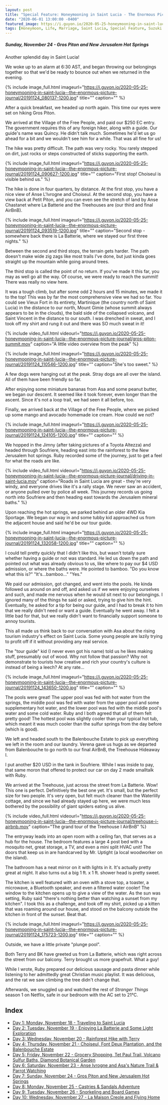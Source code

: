 ```yaml
---
layout: post
title: "Special Feature: Honeymooning in Saint Lucia - The Enormous Picture Journal - Day 7"
date: "2020-06-01 13:00:00 -0400"
featured_image: https://i.guyon.io/2020-05-25-honeymooning-in-saint-lucia--the-enormous-picture-journal/20191124_110546-1200.jpg
tags: [Honeymoon, Life, Marriage, Saint Lucia, Special Feature, Suzuki Jimny]
---
```


##### Sunday, November 24 - Gros Piton and New Jerusalem Hot Springs

Another splendid day in Saint Lucia!

We woke up to an alarm at 6:30 AST, and began throwing our belongings together so that we'd be ready to bounce out when we returned in the evening.

<!--more-->

{% include image_full.html imageurl="https://i.guyon.io/2020-05-25-honeymooning-in-saint-lucia--the-enormous-picture-journal/20191124_080137-1200.jpg" title="" caption="" %}

After a quick breakfast, we headed up north again. This time our eyes were set on hiking Gros Piton.

We arrived at the Village of the Free People, and paid our $250 EC entry. The government requires this of any foreign hiker, along with a guide. Our guide's name was Quincy. He didn't talk much. Sometimes he'd let us go ahead for a bit and we wouldn't see him for a while. That was all fine for us!

The hike was pretty difficult. The path was very rocky. You rarely stepped on dirt, just rocks or steps constructed of sticks supporting the earth.

{% include image_full.html imageurl="https://i.guyon.io/2020-05-25-honeymooning-in-saint-lucia--the-enormous-picture-journal/20191124_090627-1200.jpg" title="" caption="First stop! Choiseul is visible behind us." %}

The hike is done in four quarters, by distance. At the first stop, you have a nice view of Anse L'Ivrogne and Choiseul. At the second stop, you have a view back at Petit Piton, and you can even see the stretch of land by Anse Chastanet where La Batterie and the Treehouses are (our third and final AirBnB).

{% include image_full.html imageurl="https://i.guyon.io/2020-05-25-honeymooning-in-saint-lucia--the-enormous-picture-journal/20191124_093519-1200.jpg" title="" caption="Second stop - somewhere back there is La Batterie, where we stayed our first three nights." %}

Between the second and third stops, the terrain gets harder. The path doesn't make wide zig zags like most trails I've done, but just kinda goes straight up the mountain while going around trees.

The third stop is called the point of no return. If you've made it this far, you may as well go all the way. Of course, we were ready to reach the summit! There was really no view here.

It was a tough climb, but after some odd 2 hours and 15 minutes, we made it to the top! This was by far the most comprehensive view we had so far. You could see Vieux Fort in its entirety, Martinique (the country north of Saint Lucia) in the distance to our north, Mount Gimie (whose summit always appears to be in the clouds), the bald side of the collapsed volcano, and Saint Vincent in the distance to our south. I was drenched in sweat, and I took off my shirt and rung it out and there was SO much sweat in it!

{% include video_full.html videourl="https://i.guyon.io/2020-05-25-honeymooning-in-saint-lucia--the-enormous-picture-journal/gros-piton-summit.mov" caption="A little video overview from the peak" %}

{% include image_full.html imageurl="https://i.guyon.io/2020-05-25-honeymooning-in-saint-lucia--the-enormous-picture-journal/20191124_110546-1200.jpg" title="" caption="She's too sweet." %}

A few dogs were hanging out at the peak. Stray dogs are all over the island. All of them have been friendly so far.

After enjoying some miniature bananas from Asa and some peanut butter, we began our descent. It seemed like it took forever, even longer than the ascent. Since it's not a loop trail, we had seen it all before, too.

Finally, we arrived back at the Village of the Free People, where we picked up some mango and avocado homemade ice cream. How could we not?

{% include image_full.html imageurl="https://i.guyon.io/2020-05-25-honeymooning-in-saint-lucia--the-enormous-picture-journal/20191124_124105-1200.jpg" title="" caption="" %}

We hopped in the Jimny (after taking pictures of a Toyota Altezza) and headed through Soufriere, heading east into the rainforest to the New Jerusalem hot springs. Ruby recorded some of the journey, just to get a feel for what the roads are like.

{% include video_full.html videourl="https://i.guyon.io/2020-05-25-honeymooning-in-saint-lucia--the-enormous-picture-journal/driving-in-saint-lucia.mov" caption="Roads in Saint Lucia are great - they're very windy, and everyone drives like it's a rally stage. We never saw an accident, or anyone pulled over by police all week. This journey records us going north into Soufriere and then heading east towards the Jerusalem mineral baths." %}

Upon reaching the hot springs, we parked behind an older 4WD Kia Sportage. We began our way in and some tubby kid approached us from the adjacent house and said he'd be our tour guide.

{% include image_full.html imageurl="https://i.guyon.io/2020-05-25-honeymooning-in-saint-lucia--the-enormous-picture-journal/20191124_132058-1200.jpg" title="" caption="" %}

I could tell pretty quickly that I didn't like this, but wasn't totally sure whether having a guide or not was standard. He led us down the path and pointed out what was already obvious to us, like where to pay our $4 USD admission, or where the baths were. He pointed to bamboo. "Do you know what this is?" "It's...bamboo..." "Yes."

We paid our admission, got changed, and went into the pools. He kinda followed us around on and off, and asked us if we were enjoying ourselves and such, and made me nervous when he would sit next to our belongings. I ignored many of the things he said or asked, trying to give him the hint. Eventually, he asked for a tip for being our guide, and I had to break it to him that we really didn't need or want a guide. Eventually he went away. I felt a little bad for that, but we really didn't want to financially support someone to annoy tourists.

This all made us think back to our conversation with Asa about the rising tourism industry's effect on Saint Lucia. Some young people are lazily trying to profit off if it without providing any real service.

The "tour guide" kid (I never even got his name) told us he likes making stuff, presumably out of wood. Why not follow that passion? Why not demonstrate to tourists how creative and rich your country's culture is instead of being a leech? At any rate...

{% include image_full.html imageurl="https://i.guyon.io/2020-05-25-honeymooning-in-saint-lucia--the-enormous-picture-journal/20191124_143650-1200.jpg" title="" caption="" %}

The pools were great! The upper pool was fed with hot water from the springs, the middle pool was fed with water from the upper pool and some supplementary hot water, and the lower pool was fed with the middle pool's water and some cold water. Ruby and I both agreed that all of them felt pretty good! The hottest pool was slightly cooler than your typical hot tub, which meant it was much cooler than the sulfur springs from the day before (which is good).

We left and headed south to the Balenbouche Estate to pick up everything we left in the room and our laundry. Verena gave us hugs as we departed from Balenbouche to go north to our final AirBnB, the Treehouse Hideaway I.

I put another $20 USD in the tank in Soufriere. While I was inside to pay, that same moron that offered to protect our car on day 2 made smalltalk with Ruby.

We arrived at the Treehouse, just across the street from La Batterie. Wow! This one is perfect. Definitively the best one yet. It's small, but the perfect size for two people. It's very open, but felt much cleaner than the Waterlilly cottage, and since we had already stayed up here, we were much less bothered by the possibility of giant spiders eating us alive.

{% include video_full.html videourl="https://i.guyon.io/2020-05-25-honeymooning-in-saint-lucia--the-enormous-picture-journal/treehouse-i-airbnb.mov" caption="The grand tour of the Treehouse I AirBnB" %}

The entryway leads into an open room with a ceiling fan, that serves as a hub for the house. The bedroom features a large 4 post bed with a mosquito net, great storage, a TV, and even a mini split HVAC unit! The doors that keep us in are handcarved by Mr. Uptight (a local woodworker on the island).

The bathroom has a neat mirror on it with lights in it. It's actually pretty great at night. It also turns out a big 1 ft. x 1 ft. shower head is pretty sweet.

The kitchen is well featured with an oven with a stove top, a toaster, a microwave, a Bluetooth speaker, and even a filtered water cooler! The window to the kitchen opens up to give a view of the water. As the sun was setting, Ruby said "there's nothing better than watching a sunset from my kitchen". I took this as a challenge, and took off my shirt, picked up a kitten that was roaming around our house, and stood on the balcony outside the kitchen in front of the sunset. Beat that.

{% include image_full.html imageurl="https://i.guyon.io/2020-05-25-honeymooning-in-saint-lucia--the-enormous-picture-journal/20191124_175723-1200.jpg" title="" caption="" %}

Outside, we have a little private "plunge pool".

Both Terry and BK have greeted us from La Batterie, which was right across the street from our balcony. Terry brought us more grapefruit. What a guy!

While I wrote, Ruby prepared our delicious sausage and pasta dinner while listening to her admittedly great Christian music playlist. It was delicious, and the rat we saw climbing the tree didn't change that.

Afterwards, we snuggled up and watched the rest of *Stranger Things* season 1 on Netflix, safe in our bedroom with the AC set to 21°C.

## Index

* [Day 1: Monday, November 18 - Traveling to Saint Lucia](../../../05/25/special-feature-honeymooning-in-saint-lucia-the-enormous-picture-journal-day-1/)
* [Day 2: Tuesday, November 19 - Enjoying La Batterie and Some Light Exploration](../../../05/26/special-feature-honeymooning-in-saint-lucia-the-enormous-picture-journal-day-2/)
* [Day 3: Wednesday, November 20 - Rainforest Hike with Terry](../../../05/27/special-feature-honeymooning-in-saint-lucia-the-enormous-picture-journal-day-3/)
* [Day 4: Thursday, November 21 - Choiseul, Font Deux Plantation, and the Balenbouche Estate](../../../05/28/special-feature-honeymooning-in-saint-lucia-the-enormous-picture-journal-day-4/)
* [Day 5: Friday, November 22 - Grocery Shopping, Tet Paul Trail, Volcano Sulfur Baths, Diamond Botanical Garden](../../../05/29/special-feature-honeymooning-in-saint-lucia-the-enormous-picture-journal-day-5/)
* [Day 6: Saturday, November 23 - Anse Ivrogne and Asa's Nature Trail & Parrot Watching](../../../05/30/special-feature-honeymooning-in-saint-lucia-the-enormous-picture-journal-day-6/)
* [Day 7: Sunday, November 24 - Gros Piton and New Jerusalem Hot Springs](../../../06/01/special-feature-honeymooning-in-saint-lucia-the-enormous-picture-journal-day-7/)
* [Day 8: Monday, November 25 - Castries & Sandals Adventure](../../../06/02/special-feature-honeymooning-in-saint-lucia-the-enormous-picture-journal-day-8/)
* [Day 9: Tuesday, November 26 - Snorkeling and Board Games](../../../06/03/special-feature-honeymooning-in-saint-lucia-the-enormous-picture-journal-day-9/)
* [Day 10: Wednesday, November 27 - La Maison Creole and Flying Home](../../../06/04/special-feature-honeymooning-in-saint-lucia-the-enormous-picture-journal-day-10/)

